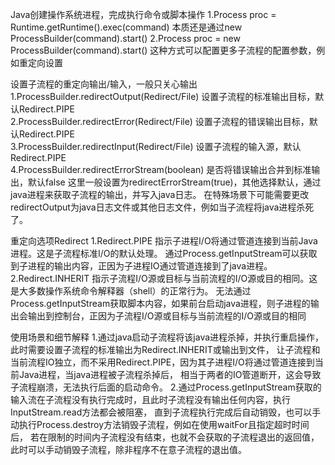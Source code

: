 Java创建操作系统进程，完成执行命令或脚本操作
1.Process proc = Runtime.getRuntime().exec(command)    本质还是通过new ProcessBuilder(command).start()
2.Process proc = new ProcessBuilder(command).start()   这种方式可以配置更多子流程的配置参数，例如重定向设置


设置子流程的重定向输出/输入，一般只关心输出
1.ProcessBuilder.redirectOutput(Redirect/File)    设置子流程的标准输出目标，默认Redirect.PIPE   
2.ProcessBuilder.redirectError(Redirect/File)     设置子流程的错误输出目标，默认Redirect.PIPE   
3.ProcessBuilder.redirectInput(Redirect/File)     设置子流程的输入源，默认Redirect.PIPE   
4.ProcessBuilder.redirectErrorStream(boolean)     是否将错误输出合并到标准输出，默认false
这里一般设置为redirectErrorStream(true)，其他选择默认，通过java进程来获取子流程的输出，并写入java日志。
在特殊场景下可能需要更改redirectOutput为java日志文件或其他日志文件，例如当子流程将java进程杀死了。

重定向选项Redirect
1.Redirect.PIPE        指示子进程I/O将通过管道连接到当前Java进程。这是子流程标准I/O的默认处理。
通过Process.getInputStream可以获取到子进程的输出内容，正因为子进程IO通过管道连接到了java进程。
2.Redirect.INHERIT     指示子流程I/O源或目标与当前流程的I/O源或目的相同。这是大多数操作系统命令解释器（shell）的正常行为。
无法通过Process.getInputStream获取脚本内容，如果前台启动java进程，则子进程的输出会输出到控制台，正因为子流程I/O源或目标与当前流程的I/O源或目的相同


使用场景和细节解释
1.通过java启动子流程将该java进程杀掉，并执行重启操作，此时需要设置子流程的标准输出为Redirect.INHERIT或输出到文件，
让子流程和当前流程IO独立，而不采用Redirect.PIPE，因为其子进程I/O将通过管道连接到当前Java进程，当java进程被子流程杀掉后，
相当于两者的IO管道断开，这会导致子流程崩溃，无法执行后面的启动命令。
2.通过Process.getInputStream获取的输入流在子流程没有执行完成时，且此时子流程没有输出任何内容，执行InputStream.read方法都会被阻塞，
直到子流程执行完成后自动销毁，也可以手动执行Process.destroy方法销毁子流程，例如在使用waitFor且指定超时时间后，
若在限制的时间内子流程没有结束，也就不会获取的子流程退出的返回值，此时可以手动销毁子流程，除非程序不在意子流程的退出值。
